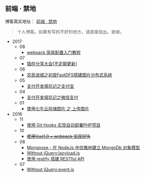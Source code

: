 ##  前端 · 禁地

博客真实地址： [前端 · 禁地](http://blog.leungjz.top/)

>个人博客。如果有写的不好的地方，请直接指出。谢谢。

-   2017
    -   08
        -   [webpack 简易配置入门教程](https://github.com/JZLeung/blog/issues/12)
    -   07
        -   [插件分享大会[不定期更新]](https://github.com/JZLeung/blog/issues/11)
    -   06
        -   [农民进城之初尝FastDFS搭建图片分布式系统](https://github.com/JZLeung/blog/issues/10)
    -   05
        -   [支付开发填坑记之支付宝](https://github.com/JZLeung/blog/issues/8)
    -   04
        -   [支付开发填坑记之微信支付](https://github.com/JZLeung/blog/issues/9)
    -   01
        -   [使用七牛云存储图片 之 上传图片](https://github.com/JZLeung/blog/issues/7)
-   2016
    -   11
        -   [使用 Git Hooks 实现自动部署PHP项目](https://github.com/JZLeung/blog/issues/6)
    -   10
        -   <del>[使用Vue1.0 + webpack 实现SPA](https://github.com/JZLeung/blog/issues/5)</del>
    -   08
        -   [Mongoose - 在 NodeJs 中优雅地建立 MongoDb 对象模型](https://github.com/JZLeung/blog/issues/4)
        -   [Without jQuery:lazyload.js](https://github.com/JZLeung/blog/issues/3)
        -   [使用 restify 搭建 RESTful API](https://github.com/JZLeung/blog/issues/2)
    -   07
        -   [Without jQuery:event.js](https://github.com/JZLeung/blog/issues/1)

